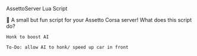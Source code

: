 AssettoServer Lua Script

🚀 A small but fun script for your Assetto Corsa server!
What does this script do?

    Honk to boost AI
    
    To-Do: allow AI to honk/ speed up car in front


    
   


